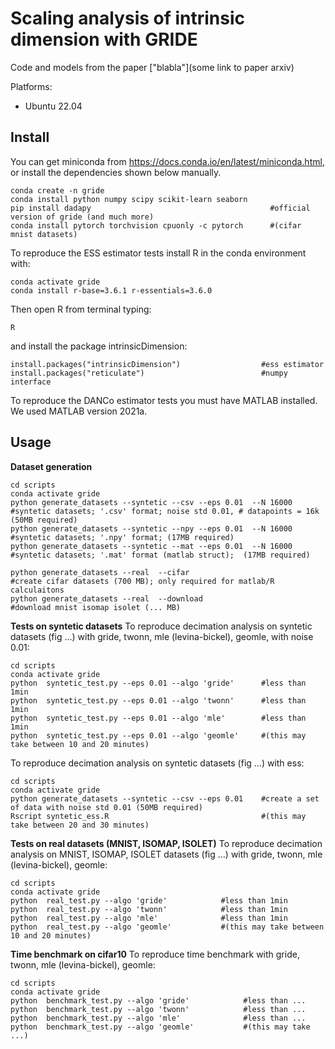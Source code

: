 # Scaling analysis of intrinsic dimension with GRIDE

Code and models from the paper ["blabla"](some link to paper arxiv)

Platforms:

- Ubuntu 22.04

## Install

You can get miniconda from https://docs.conda.io/en/latest/miniconda.html, or install the dependencies shown below manually.

```
conda create -n gride 
conda install python numpy scipy scikit-learn seaborn 
pip install dadapy                                        #official version of gride (and much more)
conda install pytorch torchvision cpuonly -c pytorch      #(cifar mnist datasets)
```

To reproduce the ESS estimator tests install R in the conda environment with: 
```
conda activate gride
conda install r-base=3.6.1 r-essentials=3.6.0 
```
Then open R from terminal typing:
```
R
```
and install the package intrinsicDimension:
```
install.packages("intrinsicDimension")                  #ess estimator
install.packages("reticulate")                          #numpy interface 
```
To reproduce the DANCo estimator tests you must have MATLAB installed. We used MATLAB version 2021a.


## Usage

**Dataset generation**
```
cd scripts
conda activate gride
python generate_datasets --syntetic --csv --eps 0.01  --N 16000   #syntetic datasets; '.csv' format; noise std 0.01, # datapoints = 16k (50MB required) 
python generate_datasets --syntetic --npy --eps 0.01  --N 16000   #syntetic datasets; '.npy' format; (17MB required)
python generate_datasets --syntetic --mat --eps 0.01  --N 16000   #syntetic datasets; '.mat' format (matlab struct);  (17MB required)

python generate_datasets --real  --cifar                          #create cifar datasets (700 MB); only required for matlab/R calculaitons
python generate_datasets --real  --download                       #download mnist isomap isolet (... MB)
```

**Tests on syntetic datasets**
To reproduce decimation analysis on syntetic datasets (fig ...) with gride, twonn, mle (levina-bickel), geomle, with noise 0.01:
```
cd scripts
conda activate gride
python  syntetic_test.py --eps 0.01 --algo 'gride'      #less than 1min
python  syntetic_test.py --eps 0.01 --algo 'twonn'      #less than 1min
python  syntetic_test.py --eps 0.01 --algo 'mle'        #less than 1min
python  syntetic_test.py --eps 0.01 --algo 'geomle'     #(this may take between 10 and 20 minutes)
```

To reproduce decimation analysis on syntetic datasets (fig ...) with ess:
```
cd scripts
conda activate gride
python generate_datasets --syntetic --csv --eps 0.01    #create a set of data with noise std 0.01 (50MB required)
Rscript syntetic_ess.R                                  #(this may take between 20 and 30 minutes)
```

**Tests on real datasets (MNIST, ISOMAP, ISOLET)**
To reproduce decimation analysis on MNIST, ISOMAP, ISOLET datasets (fig ...) with gride, twonn, mle (levina-bickel), geomle:
```
cd scripts
conda activate gride
python  real_test.py --algo 'gride'            #less than 1min
python  real_test.py --algo 'twonn'            #less than 1min
python  real_test.py --algo 'mle'              #less than 1min
python  real_test.py --algo 'geomle'           #(this may take between 10 and 20 minutes)
```


**Time benchmark on cifar10**
To reproduce time benchmark with gride, twonn, mle (levina-bickel), geomle:
```
cd scripts
conda activate gride
python  benchmark_test.py --algo 'gride'            #less than ...
python  benchmark_test.py --algo 'twonn'            #less than ...
python  benchmark_test.py --algo 'mle'              #less than ...
python  benchmark_test.py --algo 'geomle'           #(this may take ...)
```



